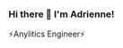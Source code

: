 ### Hi there 👋 I'm Adrienne!
⚡Anylitics Engineer⚡


<!--
**AdriMichelson/AdriMichelson** is a ✨ _special_ ✨ repository because its `README.md` (this file) appears on your GitHub profile.

Here are some ideas to get you started:

- 🔭 I’m currently working on ...
- 🌱 I’m currently learning Advanced R/Shiny
- 📫 How to reach me: ...
- 😄 Pronouns: ...
- ⚡ Fun fact: ...
-->
